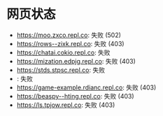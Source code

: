# 网页状态
- https://moo.zxco.repl.co: 失败 (502)
- https://rows--zixk.repl.co: 失败 (403)
- https://chatai.cokio.repl.co: 失败
- https://mization.edpjg.repl.co: 失败 (403)
- https://stds.stpsc.repl.co: 失败
- : 失败
- https://game-example.rdianc.repl.co: 失败 (403)
- https://beaspy--hting.repl.co: 失败 (403)
- https://ls.tpjow.repl.co: 失败 (403)
